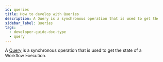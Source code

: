 ```yaml
---
id: queries
title: How to develop with Queries
description: A Query is a synchronous operation that is used to get the state of a Workflow Execution.
sidebar_label: Queries
tags:
  - developer-guide-doc-type
  - query
---
```


A [Query](/concepts/what-is-a-query) is a synchronous operation that is used to get the state of a Workflow Execution.
